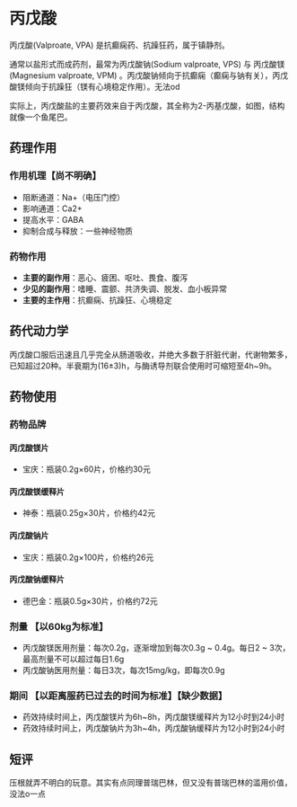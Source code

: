 # 丙戊酸
丙戊酸(Valproate, VPA) 是抗癫痫药、抗躁狂药，属于镇静剂。

通常以盐形式而成药剂，最常为丙戊酸钠(Sodium valproate, VPS) 与 丙戊酸镁(Magnesium valproate, VPM) 。丙戊酸钠倾向于抗癫痫（癫痫与钠有关），丙戊酸镁倾向于抗躁狂（镁有心境稳定作用）。无法od

实际上，丙戊酸盐的主要药效来自于丙戊酸，其全称为2-丙基戊酸，如图，结构就像一个鱼尾巴。

## 药理作用
### 作用机理【尚不明确】
- 阻断通道：Na+（电压门控）
- 影响通道：Ca2+
- 提高水平：GABA
- 抑制合成与释放：一些神经物质

### 药物作用
- **主要的副作用**：恶心、疲困、呕吐、畏食、腹泻
- **少见的副作用**：嗜睡、震颤、共济失调、脱发、血小板异常
- **主要的主作用**：抗癫痫、抗躁狂、心境稳定

## 药代动力学
丙戊酸口服后迅速且几乎完全从肠道吸收，并绝大多数于肝脏代谢，代谢物繁多，已知超过20种。半衰期为(16±3)h，与酶诱导剂联合使用时可缩短至4h~9h。

## 药物使用
### 药物品牌
#### 丙戊酸镁片
- 宝庆：瓶装0.2g×60片，价格约30元

#### 丙戊酸镁缓释片
- 神泰：瓶装0.25g×30片，价格约42元

#### 丙戊酸钠片
- 宝庆：瓶装0.2g×100片，价格约26元

#### 丙戊酸钠缓释片
- 德巴金：瓶装0.5g×30片，价格约72元

### 剂量 【以60kg为标准】
- 丙戊酸镁医用剂量：每次0.2g，逐渐增加到每次0.3g ~ 0.4g。每日2 ~ 3次，最高剂量不可以超过每日1.6g
- 丙戊酸钠医用剂量：每日3次，每次15mg/kg，即每次0.9g

### 期间 【以距离服药已过去的时间为标准】【缺少数据】
- 药效持续时间上，丙戊酸镁片为6h~8h，丙戊酸镁缓释片为12小时到24小时
- 药效持续时间上，丙戊酸钠片为3h~4h，丙戊酸钠缓释片为12小时到24小时

## 短评
压根就弄不明白的玩意。其实有点同理普瑞巴林，但又没有普瑞巴林的滥用价值，没法o一点